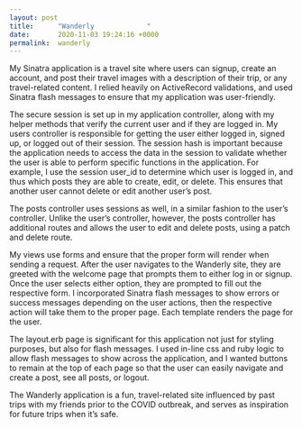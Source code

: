 ```yaml
---
layout: post
title:      "Wanderly             "
date:       2020-11-03 19:24:16 +0000
permalink:  wanderly
---
```



My Sinatra application is a travel site where users can signup, create an account, and post their travel images with a  description of their trip, or any travel-related content. I relied heavily on ActiveRecord validations, and used Sinatra flash messages to ensure that my application was user-friendly. 

The secure session is set up in my application controller, along with my helper methods that verify the current user and if they are logged in. My users controller is responsible for getting the user either logged in, signed up, or logged out of their session. The session hash is important because the application needs to access the data in the session to validate whether the user is able to perform specific functions in the application. For example, I use the session user_id to determine which user is logged in, and thus which posts they are able to create, edit, or delete. This ensures that another user cannot delete or edit another user’s post. 

The posts controller uses sessions as well, in a similar fashion to the user’s controller. Unlike the user’s controller, however, the posts controller has additional routes and allows the user to edit and delete posts, using a patch and delete route. 

My views use forms and ensure that the proper form will render when sending a request. After the user navigates to the Wanderly site, they are greeted with the welcome page that prompts them to either log in or signup. Once the user selects either option, they are prompted to fill out the respective form. I incorporated Sinatra flash messages to show errors or success messages depending on the user actions, then the respective action will take them to the proper page. Each template renders the page for the user. 

The layout.erb page is significant for this application not just for styling purposes, but also for flash messages. I used in-line css and ruby logic to allow flash messages to show across the application, and I wanted buttons to remain at the top of each page so that the user can easily navigate and create a post, see all posts, or logout. 

The Wanderly application is a fun, travel-related site influenced by past trips with my friends prior to the COVID outbreak, and serves as inspiration for future trips when it’s safe.

